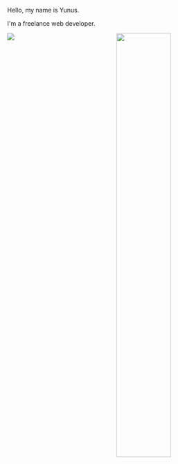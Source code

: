 Hello, my name is Yunus.

I'm a freelance web developer.

<img src="https://github-readme-stats.vercel.app/api?username=yemrefindik1&&show_icons=true&title_color=ffffff&icon_color=bb2acf&text_color=daf7dc&bg_color=151515">
<img width="50%" align="right" src="https://camo.githubusercontent.com/b921dfbadf218e5fc084ffd207a3228edc0e36bae2693f31f3db97dd7862b5ef/68747470733a2f2f6769746875622d726561646d652d73746174732e76657263656c2e6170702f6170692f746f702d6c616e67732f3f757365726e616d653d6567677379267468656d653d6461726b26686964655f626f726465723d74727565266c61796f75743d636f6d70616374" data-canonical-src="https://github-readme-stats.vercel.app/api/top-langs/?username=yemrefindik1&amp;theme=dark&amp;hide_border=true&amp;layout=compact" style="max-width: 100%;">
